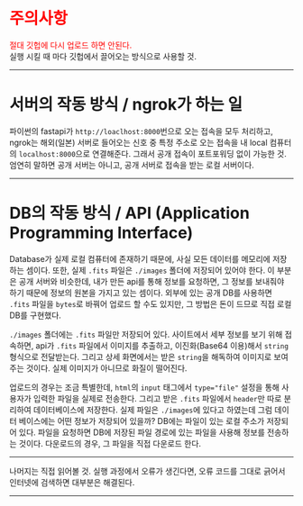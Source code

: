 <span style='color:red'>주의사항</span>
===
<span style='color:red'>절대 깃헙에 다시 업로드 하면 안된다.</span><br>
실행 시킬 때 마다 깃헙에서 끌어오는 방식으로 사용할 것.

---
서버의 작동 방식 / ngrok가 하는 일
===
파이썬의 fastapi가 `http://loaclhost:8000`번으로 오는 접속을 모두 처리하고, ngrok는 해외(일본) 서버로 들어오는 신호 중 특정 주소로 오는 접속을 내 local 컴퓨터의 `localhost:8000`으로 연결해준다.
그래서 공개 접속이 포트포워딩 없이 가능한 것. 엄연히 말하면 공개 서버는 아니고, 공개 서버로 접속을 받는 로컬 서버이다.

---
DB의 작동 방식 / API (Application Programming Interface)
===
Database가 실제 로컬 컴퓨터에 존재하기 때문에, 사실 모든 데이터를 메모리에 저장하는 셈이다. 
또한, 실제 `.fits` 파일은 `./images` 폴더에 저장되어 있어야 한다. 
이 부분은 공개 서버와 비슷한데, 내가 만든 api를 통해 정보를 요청하면, 그 정보를 보내줘야 하기 때문에 정보의 원본을 가지고 있는 셈이다. 
외부에 있는 공개 DB를 사용하면 `.fits` 파일을 `bytes`로 바꿔어 업로드 할 수도 있지만, 그 방법은 돈이 드므로 직접 로컬 DB를 구현했다.

`./images` 폴더에는 `.fits` 파일만 저장되어 있다. 
사이트에서 세부 정보를 보기 위해 접속하면, api가 `.fits` 파일에서 이미지를 추출하고, 이진화(Base64 이용)해서 `string` 형식으로 전달받는다.
그리고 상세 화면에서는 받은 `string`을 해독하여 이미지로 보여주는 것이다.
실제 이미지가 아니므로 화질이 떨어진다.

업로드의 경우는 조금 특별한데, `html`의 `input` 태그에서 `type="file"` 설정을 통해 사용자가 입력한 파일을 실제로 전송한다.
그리고 받은 `.fits` 파일에서 `header`만 따로 분리하여 데이터베이스에 저장한다.
실제 파일은 `./images`에 있다고 하였는데 그럼 데이터 베이스에는 어떤 정보가 저장되어 있을까?
DB에는 파일이 있는 로컬 주소가 저장되어 있다. 
파일을 요청하면 DB에 저장된 파일 경로에 있는 파일을 사용해 정보를 전송하는 것이다.
다운로드의 경우, 그 파일을 직접 다운로드 한다.

---
나머지는 직접 읽어볼 것. 
실행 과정에서 오류가 생긴다면, 오류 코드를 그대로 긁어서 인터넷에 검색하면 대부분은 해결된다.

---